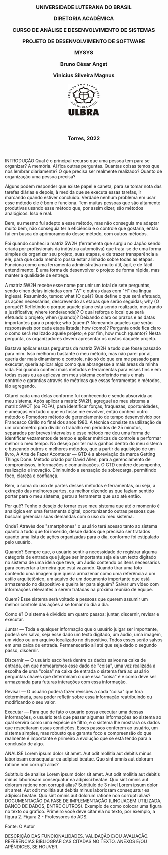 <h3 align="center">
  UNIVERSIDADE LUTERANA DO BRASIL

  DIRETORIA ACADÊMICA

  CURSO DE ANÁLISE E DESENVOLVIMENTO DE SISTEMAS

  PROJETO DE DESENVOLVIMENTO DE SOFTWARE
  <br>

  MYSYS
  <br>

  Bruno César Angst

  Vinicius Silveira Magnus
  <br>

  <img src="https://github.com/BrunoCesarAngst/pds/blob/main/imgGit/image4.jpg" width="100" height="100"/>
</h3>

<h3 align="center">

  <br>

  Torres, 2022

<br>

</h3>


INTRODUÇÃO
Qual é o principal recurso que uma pessoa tem para se organizar? A memória. Ai fica outras perguntas. Quantas coisas temos que nos lembrar diariamente? O que precisa ser realmente realizado? Quanto de organização uma pessoa precisa?

Alguns podem responder que existe papel e caneta, para se tomar nota das tarefas diárias e depois, à medida que se executa essas tarefas, ir marcando quando estiver concluído. Verdade nenhum problema em usar esse método ele é bom e funciona. Tem muitas pessoas que são altamente produtivas usando esse método que, por assim dizer, são métodos analógicos. Isso é real.

Bem, eu mesmo fui adepto a esse método, mas não conseguia me adaptar muito bem, não conseguia ter a eficiência e o controle que gostaria, então fui em busca do aprimoramento desse método, com outros métodos.

Foi quando conheci a matriz 5W2H (ferramenta que surgiu no Japão sendo criada por profissionais da indústria automotiva) que trata-se de uma forma simples de organizar seu projeto, suas etapas, e de trazer transparência a ele, para que cada membro possa estar alinhado sobre todas as etapas. Funciona como uma ferramenta administrativa muito útil, ágil, e de fácil entendimento. É uma forma de desenvolver o projeto de forma rápida, mas manter a qualidade de entrega.

A matriz 5W2H recebe esse nome por unir um total de sete perguntas, sendo cinco delas iniciadas com "W" e outras duas com "H" (na língua inglesa). Resumindo, temos: what (O quê)? Que define o que será efetuado, as ações necessárias, descrevendo as etapas que serão seguidas; why (O porquê)? Refletindo o porque aquele plano está sendo realizado, mostrando a justificativa; where (onde/aonde)? O qual reforça o local que será efetuado o projeto; when (quando)? Deixando claro os prazos e as datas importantes para o projeto; who (quem)? Nomeando aqueles que serão responsáveis por cada etapa listada; how (como)? Pergunta onde fica claro o como será realizado aquele projeto; e por fim, how much (quanto)? Nesta pergunta, os organizadores devem apresentar os custos daquele projeto.

Bastava aplicar essas perguntas da matriz 5W2H a tudo que fosse passado para mim. Isso melhorou bastante o meu método, mas não parei por aí, queria dar mais dinamismo e controle, não só do que era me passado para executar, queria aplicar algo como que abrangesse a mais áreas da minha vida. Foi quando conheci mais métodos e ferramentas para esses fins e em todas essas eu as aplicava em meu sistema conferindo mais e mais controle e garantias através de métricas que essas ferramentas e métodos, ião agregando.

Citarei cada uma delas conforme fui conhecendo e sendo absorvida ao meu sistema. Após aplicar a matriz 5W2H, agreguei ao meu sistema a matriz SWOT (ou FOFA), para identificar  forças, fraquezas, oportunidades, e ameaças em tudo o que eu fosse me envolver, então conheci outro método o Pomodoro método de gerenciamento de tempo desenvolvido por Francesco Cirillo no final dos anos 1980. A técnica consiste na utilização de um cronômetro para dividir o trabalho em períodos de 25 minutos, separados por breves intervalos e esse método me deu uma forma de identificar vezamentos de tempo e aplicar métricas de controle e performar melhor o meu tempo.
No desejo por ter mais ganhos dentro do meu sistema e buscando outros e melhores métodos, que a partir da aquisição de um livro, A Arte de Fazer Acontecer — GTD é a abreviação da marca Getting Things Done. Método criado por David Allen, para a gerenciamento de compromissos, informações e comunicações. O GTD confere desempenho, realização e inovação. Diminuindo a sensação de sobrecarga, permitindo foco, clareza e confiança.

Bem, a soma do uso de partes desses métodos e ferramentas, ou seja, a extração das melhores partes, ou melhor dizendo as que faziam sentido portar para o meu sistema, gerou a ferramenta que uso até então.

Por quê?
Tenho o desejo de tornar esse meu sistema que até o momento é analógica em uma ferramenta digital, oportunizando outras pessoas que buscam gerenciar suas demandas com o uso do meu sistema.

Onde?
Através dos "smartphones" o usuário terá acesso tanto ao sistema quanto a tudo que foi inserido, desde dados que precisão ser tratados quanto uma lista de ações organizadas para o dia, conforme foi estipulado pelo usuário.

Quando?
Sempre que, o usuário sentir a necessidade de registrar alguma categoria de entrada que julgue ser importante seja ela um texto digitado no sistema de uma ideia que teve, um áudio contendo os itens necessários para consertar a torneira que está vazando.
Quando tirar uma foto contendo uma imagem que queira armazenar como uma referência a um estilo arquitetônico, um aquivo de um documento importante que está armazenado no dispositivo e queira ler para alguém? Salvar um vídeo com informações relevantes a serem tratadas na próxima reunião de equipe.

Quem?
Esse sistema será voltado a pessoas que querem assumir um melhor controle das ações a se tomar no dia a dia.

Como é?
O sistema é dividido em quatro passos: juntar, discernir, revisar e executar.

Juntar — Toda e qualquer informação que o usuário julgar ser importante, poderá ser salvo, seja esse dado um texto digitado, um áudio, uma imagem, um vídeo ou um arquivo localizado no dispositivo. Todos esses serão salvos em uma caixa de entrada. Permanecerão ali até que seja dado o segundo passo, discernir.

Discernir — O usuário escolherá dentre os dados salvos na caixa de entrada, em que nomearemos esse dado de "coisa", uma vez realizada a escolha de uma "coisa" na caixa de entrada o sistema fará ao usuário perguntas chaves que determinam o que essa "coisa" é e como deve ser armazenada para futuras interações com essa informação.

Revisar — O usuário poderá fazer revisões a cada "coisa" que fora determinada, para poder refletir sobre essa informação reatribuindo ou modificando o seu valor.

Executar — Para que de fato o usuário possa executar uma dessas informações, o usuário terá que passar algumas informações ao sistema ao qual servirá como uma espécie de filtro, e o sistema lhe mostrará os dados que respeitaram essas condições.
Esses passos conferem ao usuário, um sistema simples, mas robusto que garante foco e compreensão do que realmente é importante e primeiro a evolução que se está tendo para a conclusão de algo.

ANALISE
Lorem ipsum dolor sit amet. Aut odit mollitia aut debitis minus laboriosam consequatur ea adipisci beatae. Quo sint omnis aut dolorum ratione non corrupti alias?

Subtitulo de analise
Lorem ipsum dolor sit amet. Aut odit mollitia aut debitis minus laboriosam consequatur ea adipisci beatae. Quo sint omnis aut dolorum ratione non corrupti alias?
Subtitulo de 3 nivel
Lorem ipsum dolor sit amet. Aut odit mollitia aut debitis minus laboriosam consequatur ea adipisci beatae. Quo sint omnis aut dolorum ratione non corrupti alias?
DOCUMENTAÇÃO DA FASE DE IMPLEMENTAÇÃO (LINGUAGEM UTILIZADA, BANCO DE DADOS, ENTRE OUTROS).
Exemplo de como colocar uma figura no texto ou grafico. Primeiro você deve citar ela no texto, por exemplo, a figura 2.
Figura 2 - Professores do ADS.

Fonte: O Autor

DESCRIÇÃO DAS FUNCIONALIDADES.
VALIDAÇÃO E/OU AVALIAÇÃO.
REFERÊNCIAS BIBLIOGRÁFICAS CITADAS NO TEXTO.
ANEXOS E/OU APÊNDICES, SE HOUVER.
